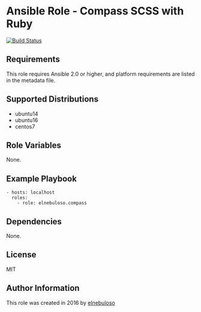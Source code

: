 # Ansible Role - Compass SCSS with Ruby

[![Build Status](https://travis-ci.org/elnebuloso/ansible-role-compass.svg?branch=master)](https://travis-ci.org/elnebuloso/ansible-role-compass)

## Requirements

This role requires Ansible 2.0 or higher, and platform requirements are listed in the metadata file.

## Supported Distributions

- ubuntu14
- ubuntu16
- centos7

## Role Variables

None.

## Example Playbook

```
- hosts: localhost
  roles:
    - role: elnebuloso.compass
```

## Dependencies

None.

##  License

MIT

##  Author Information

This role was created in 2016 by [elnebuloso](https://github.com/elnebuloso/)